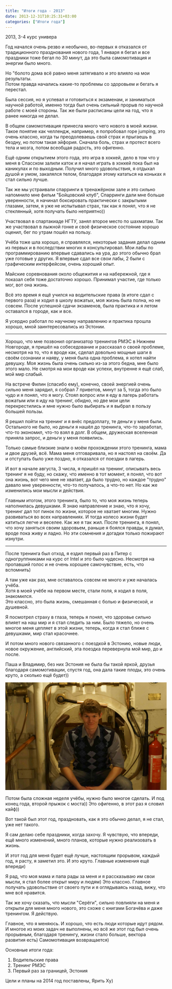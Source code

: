 ```yaml
---
title: "Итоги года - 2013"
date: 2013-12-31T10:25:31+03:00
categories: ["Итоги года"]
---
```


2013, 3-4 курс универа

<!--more-->

Год начался очень резво и необычно, во-первых я отказался от традиционного празднования нового года, 
1 января я бегал и все праздники тоже бегал по 30 минут, да это была самомотивация и энергии было много. 

Но "болото дома всё равно меня затягивало и это влияло на мои результаты.  
Потом правда начались какие-то проблемы со здоровьем и бегать я перестал. 

Была сессия, но я успевал и готовиться к экзаменам, и заниматься научной работой, 
именно тогда был очень сильный прорыв по научной работе с моей стороны.
Так же были расписаны цели на год, что я ранее никогда не делал. 


В общем самомотивация принесла много чего нового в моей жизни. 
Такое понятие как челлендж,  например, я попробовал rope jumping, это очень классно, 
когда ты преодолеваешь свой страх и прыгаешь в бездну, но потом такая эйфория. 
Сначала боль, страх и протест всего тела и мозга, потом всеобщая радость, это офигенно. 


Ещё одним открытием этого года, это игра в хоккей, дело в том что у меня в Спасском
залили каток и я начал играть в хоккей пока был на каникулах и по выходным. Получил много удовольствия, 
я отдыхал душой и умом, закалялся телом, благодаря этому кататься на коньках я стал сильно лучше. 


Так же мы устраивали спарринги в тренажёрном зале и это сильно напомнило мне фильм "Бойцовский клуб", 
Спарринги дали мне больше уверенности, я начинал боксировать практически с закрытыми глазами, затем, 
я уже не испытывал страх, так как я понял, что я не стеклянный, хотя получать было неприятно))

Участвовал в спартакиаде НГТУ, занял второе место по шахматам. 
Так же участвовал в лыжной гонке и своё физическое состояние хорошо оценил, 
бег по утрам пошёл на пользу. 

Учёба тоже шла хорошо, я справлялся, некоторые задания делал одним из первых и в последствии многих я консультировал. 
Мои лабы по программированию впервые сдавались на ура, до этого обычно брал уже готовые у других. 
Я впервые сдал все свои лабы, 2 были с графическим интерфейсом, очень хороший опыт. 


Майские соревнования около общежития и на набережной, где я показал себя тоже достаточно хорошо. 
Принимал участие, где только мог, вот она жизнь.


Всё это время я ещё учился на водительские права (в итоге сдал с первого раза) и ходил в школу вожатых, 
моя жизнь была полна, но не совсем. После успешной сдачи экзаменов, была практика и я летом оставался в городе, как и все. 

Я усердно работал по научному направлению и практика прошла хорошо, мной заинтересовались из Эстонии.

---

Хорошо, что мне позвонил организатор тренингов РМЭС в Нижнем Новгороде, я пришёл на собеседование и рассказал о своей проблеме,
несмотря на то, что я вроде как, сделал довольно мощные шаги в своём сознании и наяву, у меня была одна проблема, я хотел найти девушку.
Моя жизнь была очень сильно из-за этого бедна, мне было этого мало. Не смотря на мои вроде как успехи, внутренне я ещё слаб, мой мир слабый. 

На встрече Филин (спасибо ему), конечно, своей энергией очень сильно меня зарядил, я собрал 7 приветов, 
минут за 5, тогда это было чудо и я понял, что я могу. Стоял вопрос или я еду в лагерь работать вожатым 
или я иду на тренинг, обидно, но две мои цели перекрестились 
и мне нужно было выбирать и я выбрал в пользу большей пользы. 

Я решил пойти на тренинг и я внёс предоплату, те деньги у меня были. 
Остального не было, но деньги я нашёл до тренинга, что-то заработал, что-то экономил, 
что-то взял в долг. В общем, дружеская вселенная приняла запрос, и деньги у меня появились. 

Только самые близкие знали о моём прохождении этого тренинга, мама и двое друзей, всё. 
Мама меня отговаривала, но я настоял на своём. Да и отступать было уже поздно, я отказался от поездки в лагерь.

И вот в начале августа, 3 числа, я пришёл на тренинг, описывать весь тренинг я не буду, 
но скажу, что именно в тот момент, я понял, что вот она жизнь, вот чего мне не хватает, да было трудно, 
но каждое "трудно" давало мне уверенности, что-то получалось, а что-то нет. 
Но как же изменились мои мысли и действия. 


Главным итогом, этого тренинга, было то, что моя жизнь теперь наполнилась девушками. 
Я знаю направление и знаю, что я хочу, тренинг дал тот пинок по жизни, которое не хватает многим.
Нужно развиваться во всех направлениях. И тогда колесо жизни будет катиться легче и веселее. 
Как же я так жил. После тренинга, я понял, что хочу заняться своим здоровьем, раньше я боялся правды, я думал, вроде пока живу и ладно. 
Но эти сомнения и догадки только пожирают изнутри. 

---

После тренинга был отход, я ездил первый раз в Питер с одногруппниками на курс от Intel 
и это было чудесно. Несмотря на пропавший голос и не очень хорошее самочувствие, есть, что вспомнить)

А там уже как раз, мне оставалось совсем не много и уже началась учёба.  
Хотя в моей учёбе на первом месте, стали поля, я ходил в поля, знакомился.  
Это классно, это была жизнь, смешанная с болью и физической, и душевной.

Я посмотрел страху в глаза, теперь я понял, что здоровье сильно влияет на наш мир и я стал следить за ним.
Было тяжело, но очень многое меня цепляет в этой жизни, теперь, когда я стал ближе с девушками, 
мир стал красочнее. 

И потом много нового связанного с поездкой в Эстонию, новые люди, новое окружение, английский,
эта поездка перевернула мой мир, до и после.

Паша и Владимир, без них Эстония не была бы такой яркой, друзья благодаря самомотивации, 
спустя год, она дала такие плоды, это очень круто, а сколько ещё будет)) 


![Camp](/images/estonia_2012.jpg "В морском музее, в подлодке времён Второй мировой, изготовлена в Нижнем Новгороде")

Потом была сложная неделя учёбы, нужно было многое сделать. И под конец года, второй прыжок с моста)) Это офигенно, в этот раз я словил кайф)) 

Вот такой был этот год, праздновать, как я это обычно делал, я не стал, уже нет такого. 

Я сам делаю себе праздники, когда захочу. Я чувствую, что впереди, ещё много изменений, много планов, которые нужно реализовать в жизнь.

И этот год для меня будет ещё лучше, настоящим прорывом, каждый год, я расту, я заметил это. И это круто. Главные изменения ещё впереди)  

Я рад, что моя мама и папа рады за меня и я рассказываю им свои мысли, 
я стал более открыт миру и людям) 
Это классно. Главное получать удовольствие от своего пути и я оглядываясь назад, вижу, 
что мне всё нравится. 

Так же хочу сказать, что мысли "Серёги", сильно повлияли на меня и открыли для меня много нового, 
это схоже с книгами Богачёва и даже тренингом. Я действую. 

Главное, что я меняюсь. И хорошо, что есть люди которые идут рядом. 
И многое из моих задач не выполнены, но всё же этот год был очень прорывным, 
благодаря тренингу, жизни стало больше, вектора развития есть) Самомотивация возвращается)  

Основные итоги года:

1) Водительские права
2) Тренинг РМЭС
3) Первый раз за границей, Эстония

Цели и планы на 2014 год поставлены, Ярить Ху)
